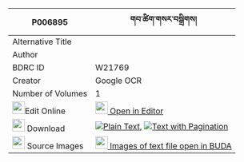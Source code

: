 |P006895|གབ་ཚིག་གསར་བསྒྲིགས། 
| --- | --- 
|Alternative Title |
|Author | 
|BDRC ID | W21769
|Creator | Google OCR
|Number of Volumes| 1
|<img width="25" src="https://img.icons8.com/color/25/000000/edit-property.png">Edit Online| [<img width="25" src="https://avatars.githubusercontent.com/u/45091458?s=200&v=4"> Open in Editor](http://editor.openpecha.org/P006895)
|<img width="25" src="https://img.icons8.com/fluent/48/000000/download-2.png"/>  Download | [![](https://img.icons8.com/color/20/000000/txt.png)Plain Text](https://github.com/Openpecha/P006895/releases/download/v1/gabtsik_ge_ra_drik_plain_P006895.zip), [![](https://img.icons8.com/color/20/000000/txt.png)Text with Pagination](https://github.com/Openpecha/P006895/releases/download/v1/gabtsik_ge_ra_drik_pages_P006895.zip)
|<img width="25" src="https://img.icons8.com/plasticine/100/000000/pictures-folder.png"/>  Source Images | [<img width="25" src="https://library.bdrc.io/icons/BUDA-small.svg"> Images of text file open in BUDA](https://library.bdrc.io/show/bdr:W21769)